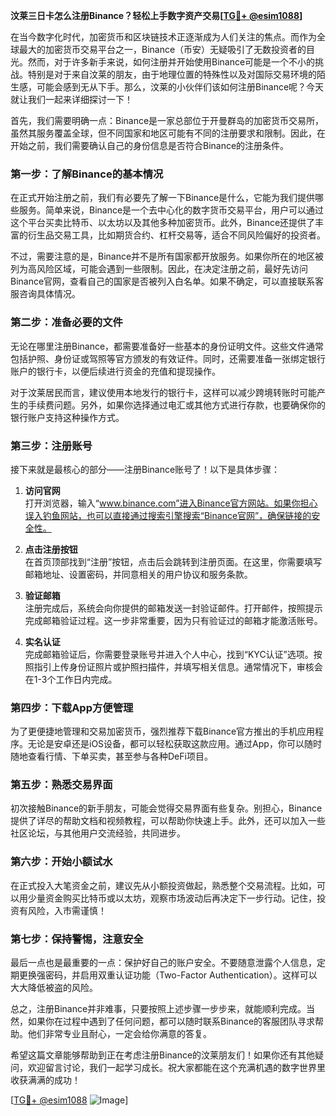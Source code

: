 **汶莱三日卡怎么注册Binance？轻松上手数字资产交易[[TG💪+ @esim1088](https://t.me/s/esim1088)]**

在当今数字化时代，加密货币和区块链技术正逐渐成为人们关注的焦点。而作为全球最大的加密货币交易平台之一，Binance（币安）无疑吸引了无数投资者的目光。然而，对于许多新手来说，如何注册并开始使用Binance可能是一个不小的挑战。特别是对于来自汶莱的朋友，由于地理位置的特殊性以及对国际交易环境的陌生感，可能会感到无从下手。那么，汶莱的小伙伴们该如何注册Binance呢？今天就让我们一起来详细探讨一下！

首先，我们需要明确一点：Binance是一家总部位于开曼群岛的加密货币交易所，虽然其服务覆盖全球，但不同国家和地区可能有不同的注册要求和限制。因此，在开始之前，我们需要确认自己的身份信息是否符合Binance的注册条件。

### **第一步：了解Binance的基本情况**
在正式开始注册之前，我们有必要先了解一下Binance是什么，它能为我们提供哪些服务。简单来说，Binance是一个去中心化的数字货币交易平台，用户可以通过这个平台买卖比特币、以太坊以及其他多种加密货币。此外，Binance还提供了丰富的衍生品交易工具，比如期货合约、杠杆交易等，适合不同风险偏好的投资者。

不过，需要注意的是，Binance并不是所有国家都开放服务。如果你所在的地区被列为高风险区域，可能会遇到一些限制。因此，在决定注册之前，最好先访问Binance官网，查看自己的国家是否被列入白名单。如果不确定，可以直接联系客服咨询具体情况。

### **第二步：准备必要的文件**
无论在哪里注册Binance，都需要准备好一些基本的身份证明文件。这些文件通常包括护照、身份证或驾照等官方颁发的有效证件。同时，还需要准备一张绑定银行账户的银行卡，以便后续进行资金的充值和提现操作。

对于汶莱居民而言，建议使用本地发行的银行卡，这样可以减少跨境转账时可能产生的手续费问题。另外，如果你选择通过电汇或其他方式进行存款，也要确保你的银行账户支持这种操作方式。

### **第三步：注册账号**
接下来就是最核心的部分——注册Binance账号了！以下是具体步骤：

1. **访问官网**  
   打开浏览器，输入“www.binance.com”进入Binance官方网站。如果你担心误入钓鱼网站，也可以直接通过搜索引擎搜索“Binance官网”，确保链接的安全性。

2. **点击注册按钮**  
   在首页顶部找到“注册”按钮，点击后会跳转到注册页面。在这里，你需要填写邮箱地址、设置密码，并同意相关的用户协议和服务条款。

3. **验证邮箱**  
   注册完成后，系统会向你提供的邮箱发送一封验证邮件。打开邮件，按照提示完成邮箱验证过程。这一步非常重要，因为只有验证过的邮箱才能激活账号。

4. **实名认证**  
   完成邮箱验证后，你需要登录账号并进入个人中心，找到“KYC认证”选项。按照指引上传身份证照片或护照扫描件，并填写相关信息。通常情况下，审核会在1-3个工作日内完成。

### **第四步：下载App方便管理**
为了更便捷地管理和交易加密货币，强烈推荐下载Binance官方推出的手机应用程序。无论是安卓还是iOS设备，都可以轻松获取这款应用。通过App，你可以随时随地查看行情、下单买卖，甚至参与各种DeFi项目。

### **第五步：熟悉交易界面**
初次接触Binance的新手朋友，可能会觉得交易界面有些复杂。别担心，Binance提供了详尽的帮助文档和视频教程，可以帮助你快速上手。此外，还可以加入一些社区论坛，与其他用户交流经验，共同进步。

### **第六步：开始小额试水**
在正式投入大笔资金之前，建议先从小额投资做起，熟悉整个交易流程。比如，可以用少量资金购买比特币或以太坊，观察市场波动后再决定下一步行动。记住，投资有风险，入市需谨慎！

### **第七步：保持警惕，注意安全**
最后一点也是最重要的一点：保护好自己的账户安全。不要随意泄露个人信息，定期更换强密码，并启用双重认证功能（Two-Factor Authentication）。这样可以大大降低被盗的风险。

总之，注册Binance并非难事，只要按照上述步骤一步步来，就能顺利完成。当然，如果你在过程中遇到了任何问题，都可以随时联系Binance的客服团队寻求帮助。他们非常专业且耐心，一定会给你满意的答复。

希望这篇文章能够帮助到正在考虑注册Binance的汶莱朋友们！如果你还有其他疑问，欢迎留言讨论，我们一起学习成长。祝大家都能在这个充满机遇的数字世界里收获满满的成功！

[[TG💪+ @esim1088](https://t.me/s/esim1088) ![Image](https://i.postimg.cc/4NQfJmqS/Snipaste-2025-05-13-00-14-12.png)]